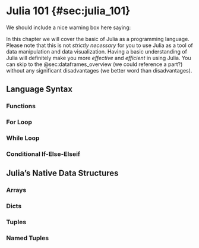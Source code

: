 # Julia 101 {#sec:julia_101}

We should include a nice warning box here saying:

In this chapter we will cover the basic of Julia as a programming language. Please note that this is not *strictly necessary* for you to use Julia as a tool of data manipulation and data visualization. Having a basic understanding of Julia will definitely make you more *effective* and *efficient* in using Julia. You can skip to the @sec:dataframes_overview (we could reference a part?) without any significant disadvantages (we better word than disadvantages).

## Language Syntax
### Functions
### For Loop
### While Loop
### Conditional If-Else-Elseif
## Julia’s Native Data Structures
### Arrays
### Dicts
### Tuples
### Named Tuples

